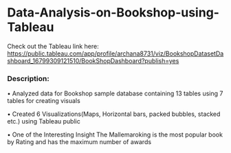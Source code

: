 # Data-Analysis-on-Bookshop-using-Tableau
Check out the Tableau link here: https://public.tableau.com/app/profile/archana8731/viz/BookshopDatasetDashboard_16799309121510/BookShopDashboard?publish=yes

### Description:

• Analyzed data for Bookshop sample database containing 13 tables using 7 tables for creating visuals

• Created 6 Visualizations(Maps, Horizontal bars, packed bubbles, stacked etc.) using Tableau public

• One of the Interesting Insight The Mallemaroking is the most popular book by Rating and has the maximum number of awards

